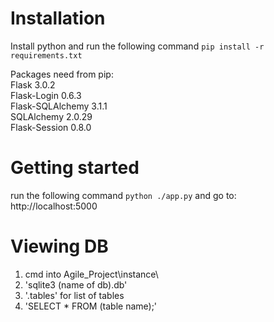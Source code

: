 # Installation
Install python and run the following command
`pip install -r requirements.txt`

Packages need from pip:  
Flask			3.0.2  
Flask-Login		0.6.3  
Flask-SQLAlchemy	3.1.1  
SQLAlchemy		2.0.29  
Flask-Session     0.8.0  

# Getting started
run the following command
`python ./app.py`
and go to:
http://localhost:5000


# Viewing DB
 1. cmd into Agile_Project\instance\
 2. 'sqlite3 (name of db).db'
 3. '.tables' for list of tables
 4. 'SELECT * FROM (table name);'
